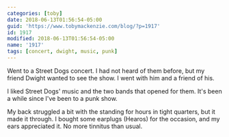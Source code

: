```yaml
---
categories: [toby]
date: 2018-06-13T01:56:54-05:00
guid: 'https://www.tobymackenzie.com/blog/?p=1917'
id: 1917
modified: 2018-06-13T01:56:54-05:00
name: '1917'
tags: [concert, dwight, music, punk]
---
```


Went to a Street Dogs concert.<!--more-->  I had not heard of them before, but my friend Dwight wanted to see the show.  I went with him and a friend of his.

I liked Street Dogs' music and the two bands that opened for them.  It's been a while since I've been to a punk show.

My back struggled a bit with the standing for hours in tight quarters, but it made it through.  I bought some earplugs (Hearos) for the occasion, and my ears appreciated it.  No more tinnitus than usual.
